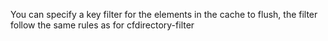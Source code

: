 You can specify a key filter for the elements in the cache to flush, the filter follow the same rules as for cfdirectory-filter
